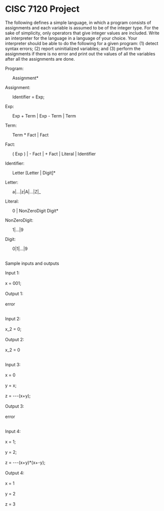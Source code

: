 # CISC 7120 Project

The following defines a simple language, in which a program consists of assignments and each variable is assumed to be of the integer type. For the sake of simplicity, only operators that give integer values are included. Write an interpreter for the language in a language of your choice. Your interpreter should be able to do the following for a given program: (1) detect syntax errors; (2) report uninitialized variables; and (3) perform the assignments if there is no error and print out the values of all the variables after all the assignments are done.

<p>
Program:
<ul>	Assignment* </ul>
 </p> 
 <p>
Assignment:
<ul>
    Identifier = Exp;
    </ul></p>
  <p>  
Exp:<ul>
	Exp + Term | Exp - Term | Term
  </ul></p>
  <p>
Term:<ul>
	Term * Fact  | Fact
  </ul></p>
  <p>
Fact: <ul>
	( Exp ) | - Fact | + Fact | Literal | Identifier
  </ul></p>
  <p>
Identifier: <ul>
     	Letter [Letter | Digit]*
      </ul></p>
      <p>
Letter: <ul>
	a|...|z|A|...|Z|_
  </ul></p>
  <p>
Literal:<ul>
	0 | NonZeroDigit Digit*
  </ul></p>
  <p>
NonZeroDigit:<ul>
	1|...|9
  </ul></p>
  <p>
  Digit: <ul>
	0|1|...|9
  </ul></p>

<br>
Sample inputs and outputs
</br>
<p>
Input 1:<br> </br>
x = 001;<br> </br>
Output 1:<br> </br>
error<br> </br>
</p>

<p>
Input 2:<br> </br>
x_2 = 0;<br> </br>
Output 2:<br> </br>
x_2 = 0<br> </br>
</p>

<p>
Input 3:<br> </br>
x = 0<br> </br>
y = x;<br> </br>
z = ---(x+y);<br> </br>
Output 3:<br> </br>
error<br> </br>
</p>

<p>
Input 4:<br> </br>
x = 1;<br> </br>
y = 2;<br> </br>
z = ---(x+y)*(x+-y);<br> </br>
Output 4:<br> </br>
x = 1<br> </br>
y = 2<br> </br>
z = 3<br> </br>
</p>
